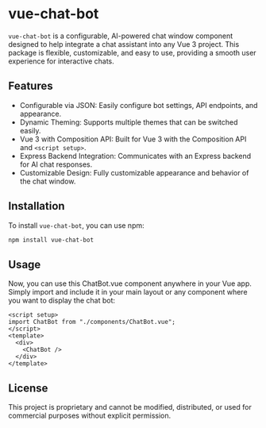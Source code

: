 # vue-chat-bot

`vue-chat-bot` is a configurable, AI-powered chat window component designed to help integrate a chat assistant into any Vue 3 project. This package is flexible, customizable, and easy to use, providing a smooth user experience for interactive chats.

## Features

- Configurable via JSON: Easily configure bot settings, API endpoints, and appearance.
- Dynamic Theming: Supports multiple themes that can be switched easily.
- Vue 3 with Composition API: Built for Vue 3 with the Composition API and `<script setup>`.
- Express Backend Integration: Communicates with an Express backend for AI chat responses.
- Customizable Design: Fully customizable appearance and behavior of the chat window.

## Installation

To install `vue-chat-bot`, you can use npm:

```bash
npm install vue-chat-bot
```

## Usage

Now, you can use this ChatBot.vue component anywhere in your Vue app. Simply import and include it in your main layout or any component where you want to display the chat bot:

```vue
<script setup>
import ChatBot from "./components/ChatBot.vue";
</script>
<template>
  <div>
    <ChatBot />
  </div>
</template>
```

## License

This project is proprietary and cannot be modified, distributed, or used for commercial purposes without explicit permission.
